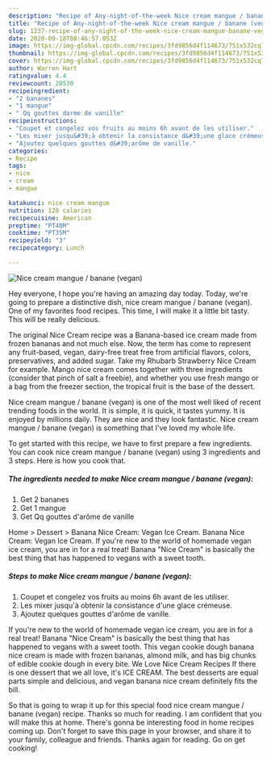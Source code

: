 ```yaml
---
description: "Recipe of Any-night-of-the-week Nice cream mangue / banane (vegan)"
title: "Recipe of Any-night-of-the-week Nice cream mangue / banane (vegan)"
slug: 1237-recipe-of-any-night-of-the-week-nice-cream-mangue-banane-vegan
date: 2020-09-18T08:46:57.053Z
image: https://img-global.cpcdn.com/recipes/3fd9856d4f114673/751x532cq70/nice-cream-mangue-banane-vegan-photo-principale-de-la-recette.jpg
thumbnail: https://img-global.cpcdn.com/recipes/3fd9856d4f114673/751x532cq70/nice-cream-mangue-banane-vegan-photo-principale-de-la-recette.jpg
cover: https://img-global.cpcdn.com/recipes/3fd9856d4f114673/751x532cq70/nice-cream-mangue-banane-vegan-photo-principale-de-la-recette.jpg
author: Warren Hart
ratingvalue: 4.4
reviewcount: 20530
recipeingredient:
- "2 bananes"
- "1 mangue"
- " Qq gouttes darme de vanille"
recipeinstructions:
- "Coupet et congelez vos fruits au moins 6h avant de les utiliser."
- "Les mixer jusqu&#39;à obtenir la consistance d&#39;une glace crémeuse."
- "Ajoutez quelques gouttes d&#39;arôme de vanille."
categories:
- Recipe
tags:
- nice
- cream
- mangue

katakunci: nice cream mangue 
nutrition: 128 calories
recipecuisine: American
preptime: "PT40M"
cooktime: "PT35M"
recipeyield: "3"
recipecategory: Lunch

---
```



![Nice cream mangue / banane (vegan)](https://img-global.cpcdn.com/recipes/3fd9856d4f114673/751x532cq70/nice-cream-mangue-banane-vegan-photo-principale-de-la-recette.jpg)

Hey everyone, I hope you're having an amazing day today. Today, we're going to prepare a distinctive dish, nice cream mangue / banane (vegan). One of my favorites food recipes. This time, I will make it a little bit tasty. This will be really delicious.

The original Nice Cream recipe was a Banana-based ice cream made from frozen bananas and not much else. Now, the term has come to represent any fruit-based, vegan, dairy-free treat free from artificial flavors, colors, preservatives, and added sugar. Take my Rhubarb Strawberry Nice Cream for example. Mango nice cream comes together with three ingredients (consider that pinch of salt a freebie), and whether you use fresh mango or a bag from the freezer section, the tropical fruit is the base of the dessert.

Nice cream mangue / banane (vegan) is one of the most well liked of recent trending foods in the world. It is simple, it is quick, it tastes yummy. It is enjoyed by millions daily. They are nice and they look fantastic. Nice cream mangue / banane (vegan) is something that I've loved my whole life.


To get started with this recipe, we have to first prepare a few ingredients. You can cook nice cream mangue / banane (vegan) using 3 ingredients and 3 steps. Here is how you cook that.

<!--inarticleads1-->

##### The ingredients needed to make Nice cream mangue / banane (vegan):

1. Get 2 bananes
1. Get 1 mangue
1. Get  Qq gouttes d&#39;arôme de vanille


Home &gt; Dessert &gt; Banana Nice Cream: Vegan Ice Cream. Banana Nice Cream: Vegan Ice Cream. If you&#39;re new to the world of homemade vegan ice cream, you are in for a real treat! Banana &#34;Nice Cream&#34; is basically the best thing that has happened to vegans with a sweet tooth. 

<!--inarticleads2-->

##### Steps to make Nice cream mangue / banane (vegan):

1. Coupet et congelez vos fruits au moins 6h avant de les utiliser.
1. Les mixer jusqu&#39;à obtenir la consistance d&#39;une glace crémeuse.
1. Ajoutez quelques gouttes d&#39;arôme de vanille.


If you&#39;re new to the world of homemade vegan ice cream, you are in for a real treat! Banana &#34;Nice Cream&#34; is basically the best thing that has happened to vegans with a sweet tooth. This vegan cookie dough banana nice cream is made with frozen bananas, almond milk, and has big chunks of edible cookie dough in every bite. We Love Nice Cream Recipes If there is one dessert that we all love, it&#39;s ICE CREAM. The best desserts are equal parts simple and delicious, and vegan banana nice cream definitely fits the bill. 

So that is going to wrap it up for this special food nice cream mangue / banane (vegan) recipe. Thanks so much for reading. I am confident that you will make this at home. There's gonna be interesting food in home recipes coming up. Don't forget to save this page in your browser, and share it to your family, colleague and friends. Thanks again for reading. Go on get cooking!
